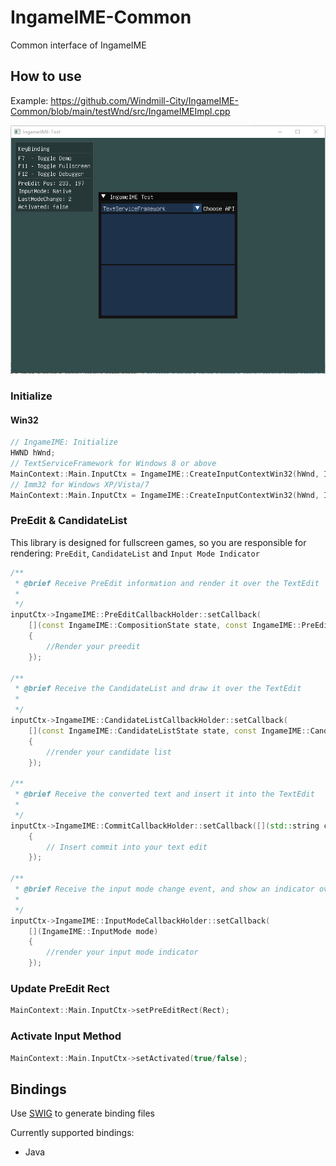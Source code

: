 # IngameIME-Common

Common interface of IngameIME

## How to use

Example: <https://github.com/Windmill-City/IngameIME-Common/blob/main/testWnd/src/IngameIMEImpl.cpp>

![ImgameIME-Test](docs/IngameIME-Test.gif)

### Initialize

#### Win32

```c++
// IngameIME: Initialize
HWND hWnd;
// TextServiceFramework for Windows 8 or above
MainContext::Main.InputCtx = IngameIME::CreateInputContextWin32(hWnd, IngameIME::API::TextServiceFramework);
// Imm32 for Windows XP/Vista/7
MainContext::Main.InputCtx = IngameIME::CreateInputContextWin32(hWnd, IngameIME::API::Imm32);
```

### PreEdit & CandidateList

This library is designed for fullscreen games, so you are responsible for rendering: `PreEdit`, `CandidateList` and `Input Mode Indicator`

```c++
/**
 * @brief Receive PreEdit information and render it over the TextEdit
 *
 */
inputCtx->IngameIME::PreEditCallbackHolder::setCallback(
    [](const IngameIME::CompositionState state, const IngameIME::PreEditContext* ctx)
    {
        //Render your preedit
    });

/**
 * @brief Receive the CandidateList and draw it over the TextEdit
 *
 */
inputCtx->IngameIME::CandidateListCallbackHolder::setCallback(
    [](const IngameIME::CandidateListState state, const IngameIME::CandidateListContext* ctx)
    {
        //render your candidate list
    });

/**
 * @brief Receive the converted text and insert it into the TextEdit
 *
 */
inputCtx->IngameIME::CommitCallbackHolder::setCallback([](std::string commit)
    {
        // Insert commit into your text edit
    });

/**
 * @brief Receive the input mode change event, and show an indicator over the TextEdit
 *
 */
inputCtx->IngameIME::InputModeCallbackHolder::setCallback(
    [](IngameIME::InputMode mode)
    {
        //render your input mode indicator
    });
```

### Update PreEdit Rect

```c++
MainContext::Main.InputCtx->setPreEditRect(Rect);
```

### Activate Input Method

```c++
MainContext::Main.InputCtx->setActivated(true/false);
```

## Bindings

Use [SWIG](https://github.com/swig/swig) to generate binding files

Currently supported bindings:

- Java